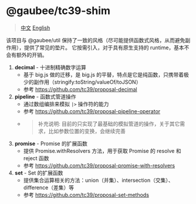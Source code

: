 # @gaubee/tc39-shim

> [中文](./README-zh.md) [English](./README.md)

该项目与 @gaubee/util 保持了一致的风格（尽可能提供函数式风格，从而避免副作用），提供了常见的垫片。
它按需引入，对于具有原生支持的 runtime，基本不会有额外的开销。

1. **decimal** - 十进制精确数字运算
   - 基于 big.js 做的迁移，是 big.js 的平替，特点是它是纯函数，只携带着极少的副作用（stringify:toString/valueOf/toJSON）
   - 参考 https://github.com/tc39/proposal-decimal
2. **pipeline** - 函数式管道操作
   - 通过数组编排来模拟 `|>` 操作符的能力
   - 参考 https://github.com/tc39/proposal-pipeline-operator
   - > 补充说明: 目前的只实现了最基础的模拟管道的操作，关于其它需求，比如参数位置的变换，会继续完善
3. **promise** - Promise 的扩展函数
   - 提供 Promise.withResolvers 方法，用于获取 Promise 的 resolve 和 reject 函数
   - 参考 https://github.com/tc39/proposal-promise-with-resolvers
4. **set** - Set 的扩展函数
   - 提供集合运算相关的方法：union（并集）、intersection（交集）、difference（差集）等
   - 参考 https://github.com/tc39/proposal-set-methods
